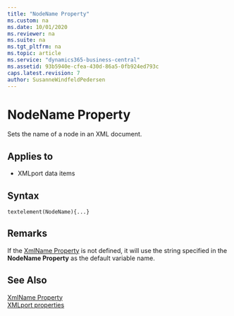 ```yaml
---
title: "NodeName Property"
ms.custom: na
ms.date: 10/01/2020
ms.reviewer: na
ms.suite: na
ms.tgt_pltfrm: na
ms.topic: article
ms.service: "dynamics365-business-central"
ms.assetid: 93b5940e-cfea-430d-86a5-0fb924ed793c
caps.latest.revision: 7
author: SusanneWindfeldPedersen
---
```


# NodeName Property

Sets the name of a node in an XML document.  
  
## Applies to  

- XMLport data items

## Syntax

```AL
textelement(NodeName){...}
```

## Remarks

If the  [XmlName Property](devenv-xmlname-property.md) is not defined, it will use the string specified in the **NodeName Property** as the default variable name.

<!--
## Remarks  
 The name that you specify is inserted in the NodeName field of the XMLport Designer of the element or attribute in question.  
  
 You must enter node names in the order that they appear in the XML document. Parent elements must precede their child elements. Indent the node names of child elements under their parent elements using one indentation per level. List attributes under the elements that they define and indent them to the child level.  -->
  
## See Also  

[XmlName Property](devenv-xmlname-property.md)  
[XMLport properties](devenv-xmlport-properties.md)
